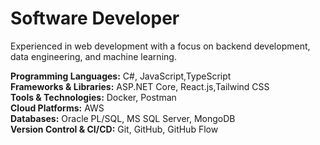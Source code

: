 # Software Developer

Experienced in web development with a focus on backend development, data engineering, and machine learning.

**Programming Languages:** C#, JavaScript,TypeScript  
**Frameworks & Libraries:** ASP.NET Core, React.js,Tailwind CSS  
**Tools & Technologies:** Docker, Postman  
**Cloud Platforms:** AWS  
**Databases:** Oracle PL/SQL, MS SQL Server, MongoDB  
**Version Control & CI/CD:** Git, GitHub, GitHub Flow
